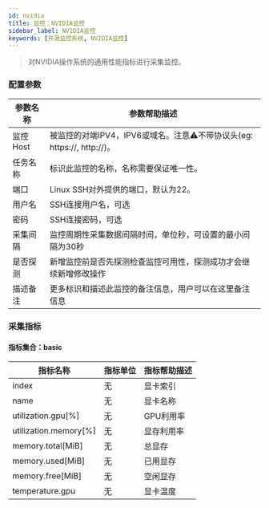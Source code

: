 ```yaml
---
id: nvidia  
title: 监控：NVIDIA监控      
sidebar_label: NVIDIA监控      
keywords: [开源监控系统, NVIDIA监控]
---
```


> 对NVIDIA操作系统的通用性能指标进行采集监控。

### 配置参数

|  参数名称  |                        参数帮助描述                        |
|--------|------------------------------------------------------|
| 监控Host | 被监控的对端IPV4，IPV6或域名。注意⚠️不带协议头(eg: https://, http://)。 |
| 任务名称   | 标识此监控的名称，名称需要保证唯一性。                                  |
| 端口     | Linux SSH对外提供的端口，默认为22。                              |
| 用户名    | SSH连接用户名，可选                                          |
| 密码     | SSH连接密码，可选                                           |
| 采集间隔   | 监控周期性采集数据间隔时间，单位秒，可设置的最小间隔为30秒                       |
| 是否探测   | 新增监控前是否先探测检查监控可用性，探测成功才会继续新增修改操作                     |
| 描述备注   | 更多标识和描述此监控的备注信息，用户可以在这里备注信息                          |

### 采集指标

#### 指标集合：basic

| 指标名称               | 指标单位 | 指标帮助描述 |
|--------------------|------|--------|
| index              | 无    | 显卡索引   |
| name     | 无    | 显卡名称 |
| utilization.gpu[%]    | 无    | GPU利用率 |
| utilization.memory[%] | 无    | 显存利用率 |
| memory.total[MiB]       | 无    | 总显存 |
| memory.used[MiB]        | 无    | 已用显存 |
| memory.free[MiB]        | 无    | 空闲显存 |
| temperature.gpu    | 无    | 显卡温度 |
